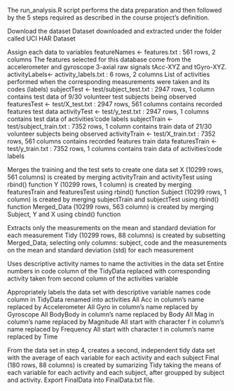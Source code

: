 The run_analysis.R script performs the data preparation and then followed by the 5 steps required as described in the course project’s definition.

Download the dataset
Dataset downloaded and extracted under the folder called UCI HAR Dataset

Assign each data to variables
featureNames <- features.txt : 561 rows, 2 columns 
The features selected for this database come from the accelerometer and gyroscope 3-axial raw signals tAcc-XYZ and tGyro-XYZ.
activityLabels<- activity_labels.txt : 6 rows, 2 columns 
List of activities performed when the corresponding measurements were taken and its codes (labels)
subjectTest <- test/subject_test.txt : 2947 rows, 1 column 
contains test data of 9/30 volunteer test subjects being observed
featuresTest <- test/X_test.txt : 2947 rows, 561 columns 
contains recorded features test data
activityTest <- test/y_test.txt : 2947 rows, 1 columns 
contains test data of activities’code labels
subjectTrain <- test/subject_train.txt : 7352 rows, 1 column 
contains train data of 21/30 volunteer subjects being observed
activityTrain <- test/X_train.txt : 7352 rows, 561 columns 
contains recorded features train data
featuresTrain <- test/y_train.txt : 7352 rows, 1 columns 
contains train data of activities’code labels

Merges the training and the test sets to create one data set
X (10299 rows, 561 columns) is created by merging activityTrain and activityTest using rbind() function
Y (10299 rows, 1 column) is created by merging featuresTrain and featuresTest using rbind() function
Subject (10299 rows, 1 column) is created by merging subjectTrain and subjectTest using rbind() function
Merged_Data (10299 rows, 563 column) is created by merging Subject, Y and X using cbind() function

Extracts only the measurements on the mean and standard deviation for each measurement
Tidy (10299 rows, 88 columns) is created by subsetting Merged_Data, selecting only columns: subject, code and the measurements on the mean and standard deviation (std) for each measurement

Uses descriptive activity names to name the activities in the data set
Entire numbers in code column of the TidyData replaced with corresponding activity taken from second column of the  activities variable

Appropriately labels the data set with descriptive variable names
code column in TidyData renamed into activities
All Acc in column’s name replaced by Accelerometer
All Gyro in column’s name replaced by Gyroscope
All BodyBody in column’s name replaced by Body
All Mag in column’s name replaced by Magnitude
All start with character f in column’s name replaced by Frequency
All start with character t in column’s name replaced by Time

From the data set in step 4, creates a second, independent tidy data set with the average of each variable for each activity and each subject
Final (180 rows, 88 columns) is created by sumarizing Tidy taking the means of each variable for each activity and each subject, after groupped by subject and activity.
Export FinalData into FinalData.txt file.
